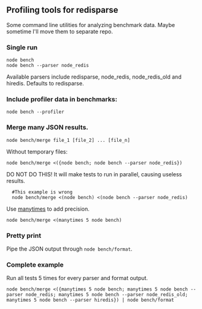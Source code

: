 ## Profiling tools for redisparse

Some command line utilities for analyzing benchmark data. Maybe sometime I'll move them to separate repo.


### Single run

```
node bench
node bench --parser node_redis
```

Available parsers include redisparse, node_redis, node_redis_old and hiredis. Defaults to redisparse.

### Include profiler data in benchmarks:

```
node bench --profiler
```

### Merge many JSON results.

```
node bench/merge file_1 [file_2] ... [file_n]
```

Without temporary files:

```
node bench/merge <({node bench; node bench --parser node_redis})
```

DO NOT DO THIS! It will make tests to run in parallel, causing useless results.

```
  #This example is wrong
  node bench/merge <(node bench) <(node bench --parser node_redis)
```

Use [manytimes](http://stackoverflow.com/questions/3737740/is-there-a-better-way-to-run-a-command-n-times-in-bash) to add precision.

```
node bench/merge <(manytimes 5 node bench)
```

### Pretty print

Pipe the JSON output through `node bench/format`.


### Complete example

Run all tests 5 times for every parser and format output.

```
node bench/merge <({manytimes 5 node bench; manytimes 5 node bench --parser node_redis; manytimes 5 node bench --parser node_redis_old; manytimes 5 node bench --parser hiredis}) | node bench/format
```

